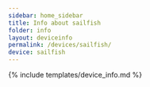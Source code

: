 ```yaml
---
sidebar: home_sidebar
title: Info about sailfish
folder: info
layout: deviceinfo
permalink: /devices/sailfish/
device: sailfish
---
```

{% include templates/device_info.md %}
